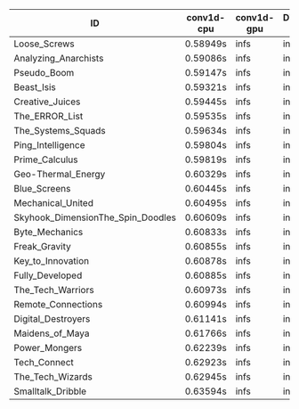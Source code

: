 |ID|conv1d-cpu|conv1d-gpu|DWSPConv2D-gpu|gemm-gpu|avg|
|-|-|-|-|-|-|
|Loose_Screws|0.58949s|infs|infs|6.23155s|infs|
|Analyzing_Anarchists|0.59086s|infs|infs|6.18059s|infs|
|Pseudo_Boom|0.59147s|infs|infs|6.13845s|infs|
|Beast_Isis|0.59321s|infs|infs|5.10031s|infs|
|Creative_Juices|0.59445s|infs|infs|6.22465s|infs|
|The_ERROR_List|0.59535s|infs|infs|5.08962s|infs|
|The_Systems_Squads|0.59634s|infs|infs|5.98575s|infs|
|Ping_Intelligence|0.59804s|infs|infs|5.06656s|infs|
|Prime_Calculus|0.59819s|infs|infs|5.10376s|infs|
|Geo-Thermal_Energy|0.60329s|infs|infs|5.26447s|infs|
|Blue_Screens|0.60445s|infs|infs|5.24462s|infs|
|Mechanical_United|0.60495s|infs|infs|5.11506s|infs|
|Skyhook_DimensionThe_Spin_Doodles|0.60609s|infs|infs|5.18673s|infs|
|Byte_Mechanics|0.60833s|infs|infs|5.10256s|infs|
|Freak_Gravity|0.60855s|infs|infs|5.12665s|infs|
|Key_to_Innovation|0.60878s|infs|infs|5.17418s|infs|
|Fully_Developed|0.60885s|infs|infs|5.15630s|infs|
|The_Tech_Warriors|0.60973s|infs|infs|5.12146s|infs|
|Remote_Connections|0.60994s|infs|infs|5.19371s|infs|
|Digital_Destroyers|0.61141s|infs|infs|6.25059s|infs|
|Maidens_of_Maya|0.61766s|infs|infs|6.32189s|infs|
|Power_Mongers|0.62239s|infs|infs|5.31475s|infs|
|Tech_Connect|0.62923s|infs|infs|5.28368s|infs|
|The_Tech_Wizards|0.62945s|infs|infs|5.32397s|infs|
|Smalltalk_Dribble|0.63594s|infs|infs|5.23154s|infs|
